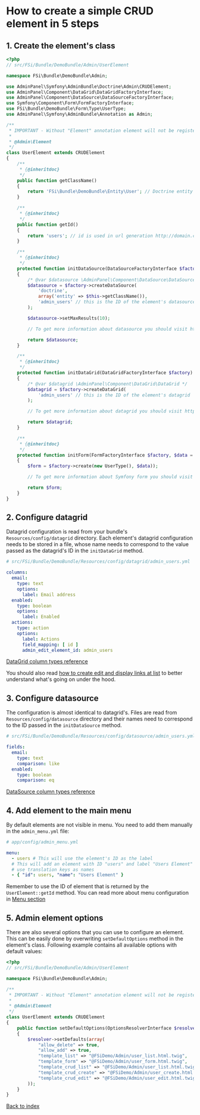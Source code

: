 # How to create a simple CRUD element in 5 steps

## 1. Create the element's class

```php
<?php
// src/FSi/Bundle/DemoBundle/Admin/UserElement

namespace FSi\Bundle\DemoBundle\Admin;

use AdminPanel\Symfony\AdminBundle\Doctrine\Admin\CRUDElement;
use AdminPanel\Component\DataGrid\DataGridFactoryInterface;
use AdminPanel\Component\DataSource\DataSourceFactoryInterface;
use Symfony\Component\Form\FormFactoryInterface;
use FSi\Bundle\DemoBundle\Form\Type\UserType;
use AdminPanel\Symfony\AdminBundle\Annotation as Admin;

/**
 * IMPORTANT - Without "Element" annotation element will not be registered in admin elements manager!
 *
 * @Admin\Element
 */
class UserElement extends CRUDElement
{
    /**
     * {@inheritdoc}
     */
    public function getClassName()
    {
        return 'FSi\Bundle\DemoBundle\Entity\User'; // Doctrine entity's class name
    }

    /**
     * {@inheritdoc}
     */
    public function getId()
    {
        return 'users'; // id is used in url generation http://domain.com/admin/{id}/list
    }

    /**
     * {@inheritdoc}
     */
    protected function initDataSource(DataSourceFactoryInterface $factory)
    {
        /* @var $datasource \AdminPanel\Component\DataSource\DataSource */
        $datasource = $factory->createDataSource(
            'doctrine',
            array('entity' => $this->getClassName()),
            'admin_users' // this is the ID of the element's datasource
        );

        $datasource->setMaxResults(10);

        // To get more information about datasource you should visit https://github.com/fsi-open/datasource-bundle/blob/master/Resources/docs/basic_usage.md

        return $datasource;
    }

    /**
     * {@inheritdoc}
     */
    protected function initDataGrid(DataGridFactoryInterface $factory)
    {
        /* @var $datagrid \AdminPanel\Component\DataGrid\DataGrid */
        $datagrid = $factory->createDataGrid(
            'admin_users' // this is the ID of the element's datagrid
        );

        // To get more information about datagrid you should visit https://github.com/fsi-open/datagrid-bundle/blob/master/Resources/docs/basic_usage.md

        return $datagrid;
    }

    /**
     * {@inheritdoc}
     */
    protected function initForm(FormFactoryInterface $factory, $data = null)
    {
        $form = $factory->create(new UserType(), $data));

        // To get more information about Symfony form you should visit http://symfony.com/doc/current/book/forms.html

        return $form;
    }
}
```

## 2. Configure datagrid

Datagrid configuration is read from your bundle's `Resources/config/datagrid`
directory. Each element's datagrid configuration needs to be stored in a file,
whose name needs to correspond to the value passed as the datagrid's ID in the
`initDataGrid` method.

```yaml
# src/FSi/Bundle/DemoBundle/Resources/config/datagrid/admin_users.yml

columns:
  email:
    type: text
    options:
      label: Email address
  enabled:
    type: boolean
    options:
      label: Enabled
  actions:
    type: action
    options:
      label: Actions
      field_mapping: [ id ]
      admin_edit_element_id: admin_users
```

[DataGrid column types reference](https://github.com/fsi-open/datagrid-bundle/blob/master/Resources/docs/columns.md)

You should also read [how to create edit and display links at list](how_to_create_edit_link_at_list.md) to better
understand what's going on under the hood.

## 3. Configure datasource

The configuration is almost identical to datagrid's. Files are read from `Resources/config/datasource`
directory and their names need to correspond to the ID passed in the `initDataSource` method.

```yaml
# src/FSi/Bundle/DemoBundle/Resources/config/datasource/admin_users.yml

fields:
  email:
    type: text
    comparison: like
  enabled:
    type: boolean
    comparison: eq
```

[DataSource column types reference](https://github.com/fsi-open/datasource-bundle/blob/master/Resources/docs/columns.md)

## 4. Add element to the main menu

By default elements are not visible in menu. You need to add them manually in the `admin_menu.yml` file:

```yaml
# app/config/admin_menu.yml

menu:
  - users # This will use the element's ID as the label
  # This will add an element with ID "users" and label "Users Element" - you can also
  # use translation keys as names
  - { "id": users, "name": "Users Element" }

```

Remember to use the ID of element that is returned by the ``UserElement::getId`` method.
You can read more about menu configuration in [Menu section](menu.md)

## 5. Admin element options

There are also several options that you can use to configure an element.
This can be easily done by overwriting ``setDefaultOptions`` method in the element's class.
Following example contains all available options with default values:

```php
<?php
// src/FSi/Bundle/DemoBundle/Admin/UserElement

namespace FSi\Bundle\DemoBundle\Admin;

/**
 * IMPORTANT - Without "Element" annotation element will not be registered in admin elements manager!
 *
 * @Admin\Element
 */
class UserElement extends CRUDElement
{
    public function setDefaultOptions(OptionsResolverInterface $resolver)
    {
        $resolver->setDefaults(array(
            "allow_delete" => true,
            "allow_add" => true,
            "template_list" => "@FSiDemo/Admin/user_list.html.twig",
            "template_form" => "@FSiDemo/Admin/user_form.html.twig",
            "template_crud_list" => "@FSiDemo/Admin/user_list.html.twig", # deprecated since version 1.1, will be removed in version 2.0
            "template_crud_create" => "@FSiDemo/Admin/user_create.html.twig", # deprecated since version 1.1, will be removed in version 2.0
            "template_crud_edit" => "@FSiDemo/Admin/user_edit.html.twig", # deprecated since version 1.1, will be removed in version 2.0
        ));
    }
}
```

[Back to index](index.md)

